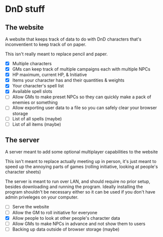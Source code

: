 # DnD stuff

## The website

A website that keeps track of data to do with DnD characters that's inconventient to keep track of on paper.

This isn't really meant to replace pencil and paper.

-   [x] Multiple characters
-   [x] GMs can keep track of multiple campaigns each with multiple NPCs
-   [x] HP maximum, current HP, & Initiative
-   [x] Items your character has and their quantities & weights
-   [x] Your character's spell list
-   [x] Available spell slots
-   [ ] Allow GMs to make preset NPCs so they can quickly make a pack of enemies or something
-   [ ] Allow exporting user data to a file so you can safely clear your browser storage
-   [ ] List of all spells (maybe)
-   [ ] List of all items (maybe)

## The server

A server meant to add some optional multiplayer capabilities to the website

This isn't meant to replace actually meeting up in person, it's just meant to speed up the annoying parts of games (rolling initiative, looking at people's character sheets)

The server is meant to run over LAN, and should require no prior setup, besides downloading and running the program. Ideally installing the program shouldn't be necessary either so it can be used if you don't have admin priveleges on your computer.

-   [ ] Serve the website
-   [ ] Allow the GM to roll initiative for everyone
-   [x] Allow people to look at other people's character data
-   [ ] Allow GMs to make NPCs in advance and not show them to users
-   [ ] Backing up data outside of browser storage (maybe)
